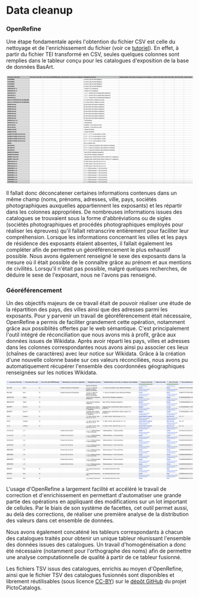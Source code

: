 # Data cleanup

### OpenRefine

Une étape fondamentale après l'obtention du fichier CSV est celle du nettoyage et de l'enrichissement du fichier (voir ce [tutoriel](https://programminghistorian.org/fr/lecons/nettoyer-ses-donnees-avec-openrefine)). En effet, à partir du fichier TEI transformé en CSV, seules quelques colonnes sont remplies dans le tableur conçu pour les catalogues d'exposition de la base de données BasArt.  &#x20;

![Extrait du fichier CSV tel qu'il est généré à partir du fichier TEI](../.gitbook/assets/csvexemple.png)

Il fallait donc déconcatener certaines informations contenues dans un même champ (noms, prénoms, adresses, ville, pays, sociétés photographiques auxquelles appartiennent les exposants) et les répartir dans les colonnes appropriées. De nombreuses informations issues des catalogues se trouvaient sous la forme d'abbréviations ou de sigles (sociétés photographiques et procédés photographiques employés pour réaliser les épreuves) qu'il fallait retranscrire entièrement pour faciliter leur compréhension. Lorsque les informations concernant les villes et les pays de résidence des exposants étaient absentes, il fallait également les compléter afin de permettre un géoréférencement le plus exhaustif possible. Nous avons également renseigné le sexe des exposants dans la mesure où il était possible de le connaître grâce au prénom et aux mentions de civilités. Lorsqu'il n'était pas possible, malgré quelques recherches, de déduire le sexe de l'exposant, nous ne l'avons pas renseigné. &#x20;

### Géoréférencement

Un des objectifs majeurs de ce travail était de pouvoir réaliser une étude de la répartition des pays, des villes ainsi que des adresses parmi les exposants. Pour y parvenir un travail de géoréférencement était nécessaire, OpenRefine a permis de faciliter grandement cette opération, notamment grâce aux possiblités offertes par le web sémantique. C'est principalement l'outil intégré de réconciliation que nous avons mis à profit, grâce aux données issues de Wikidata. Après avoir réparti les pays, villes et adresses dans les colonnes correspondantes nous avons ainsi pu associer ces lieux (chaînes de caractères) avec leur notice sur Wikidata. Grâce à la création d'une nouvelle colonne basée sur ces valeurs réconciliées, nous avons pu automatiquement récupérer l'ensemble des coordonnées géographiques renseignées sur les notices Wikidata.&#x20;

![Extrait du fichier CSV enrichi sur OpenRefine](../.gitbook/assets/openrefine.png)

L'usage d'OpenRefine a largement facilité et accéléré le travail de correction et d'enrichissement en permettant d'automatiser une grande partie des opérations en appliquant des modifications sur un lot important de cellules. Par le biais de son système de facettes, cet outil permet aussi, au delà des corrections, de réaliser une première analyse de la distribution des valeurs dans cet ensemble de données.&#x20;

Nous avons également concaténé les tableurs correspondants à chacun des catalogues traités pour obtenir un unique tableur réunissant l'ensemble des données issues des catalogues. Un travail d'homogénéisation a donc été nécessaire (notamment pour l'orthographe des noms) afin de permettre une analyse computationnelle de qualité à partir de ce tableur fusionné.&#x20;

Les fichiers TSV issus des catalogues, enrichis au moyen d'OpenRefine, ainsi que le fichier TSV des catalogues fusionnés sont disponibles et librement réutilisables (sous licence [CC-BY](https://github.com/PictoCatalogs/Corpus)) sur le [dépôt GitHub](https://github.com/PictoCatalogs/Corpus) du projet PictoCatalogs.
